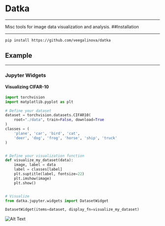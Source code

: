 # Datka

------------
Misc tools for image data visualization and analysis.
##Installation

--------

```bash
pip install https://github.com/veegalinova/datka
```
## Example

----------
### Jupyter Widgets
#### Visualizing CIFAR-10

```python
import torchvision
import matplotlib.pyplot as plt

# Define your dataset
dataset = torchvision.datasets.CIFAR10(
    root="./data", train=False, download=True
)
classes = (
    'plane', 'car', 'bird', 'cat',
    'deer', 'dog', 'frog', 'horse', 'ship', 'truck'
)


# Define your visualization function
def visualize_my_dataset(data):
    image, label = data
    label = classes[label]
    plt.suptitle(label, fontsize=22)
    plt.imshow(image)
    plt.show()


# Visualize
from datka.jupyter.widgets import DatasetWidget

DatasetWidget(items=dataset, display_fn=visualize_my_dataset)
```
![Alt Text](docs/dataset_widget.gif)
